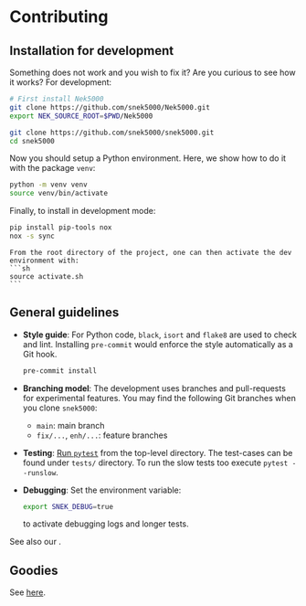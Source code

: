 # Contributing

## Installation for development

Something does not work and you wish to fix it? Are you curious to see how it works? For
development:

```sh
# First install Nek5000
git clone https://github.com/snek5000/Nek5000.git
export NEK_SOURCE_ROOT=$PWD/Nek5000

git clone https://github.com/snek5000/snek5000.git
cd snek5000
```

Now you should setup a Python environment. Here, we show how to do it with the package
`venv`:

```sh
python -m venv venv
source venv/bin/activate
```

Finally, to install in development mode:

```sh
pip install pip-tools nox
nox -s sync
```

````{note}
From the root directory of the project, one can then activate the dev
environment with:
```sh
source activate.sh
```
````

## General guidelines

- **Style guide**: For Python code, `black`, `isort` and `flake8` are used to check and
  lint. Installing `pre-commit` would enforce the style automatically as a Git hook.

  ```sh
  pre-commit install
  ```

- **Branching model**: The development uses branches and pull-requests for experimental
  features. You may find the following Git branches when you clone `snek5000`:

  - `main`: main branch
  - `fix/...`, `enh/...`: feature branches

- **Testing**: [Run `pytest`](https://pytest.readthedocs.io/) from the top-level
  directory. The test-cases can be found under `tests/` directory. To run the slow tests
  too execute `pytest --runslow`.

- **Debugging**: Set the environment variable:

  ```sh
  export SNEK_DEBUG=true
  ```

  to activate debugging logs and longer tests.

See also our [](./dev/index.rst).

## Goodies

See [here](./dev/goodies).
